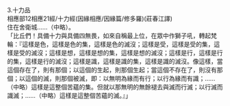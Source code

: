 3.十力品  
相應部12相應21經/十力經(因緣相應/因緣篇/修多羅)(莊春江譯)  
住在舍衛城……（中略）。  
「比丘們！具備十力與具備四無畏，如來自稱最上位，在眾中作獅子吼，轉起梵輪：『這樣是色，這樣是色的集，這樣是色的滅沒；這樣是受，這樣是受的集，這樣是受的滅沒；這樣是想，這樣是想的集，這樣是想的滅沒；這樣是行，這樣是行的集，這樣是行的滅沒；這樣是識，這樣是識的集，這樣是識的滅沒。像這樣，當這個存在了，則有那個；以這個的生起，則那個生起；當這個不存在了，則沒有那個；以這個的滅，則那個被滅，即：以無明為緣而有行；以行為緣而有識；……（中略）這樣是這整個苦蘊的集。但就以那無明的無餘褪去與滅而行滅；以行滅而識滅；……（中略）這樣是這整個苦蘊的滅。』」  
  
  
